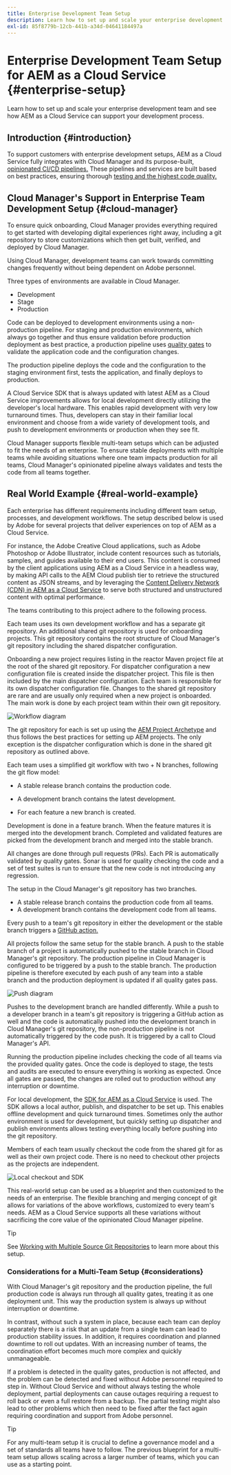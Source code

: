```yaml
---
title: Enterprise Development Team Setup
description: Learn how to set up and scale your enterprise development team and see how AEM as a Cloud Service can support your development process.
exl-id: 85f8779b-12cb-441b-a34d-04641184497a
---
```

# Enterprise Development Team Setup for AEM as a Cloud Service {#enterprise-setup}

Learn how to set up and scale your enterprise development team and see how AEM as a Cloud Service can support your development process.

## Introduction {#introduction}

To support customers with enterprise development setups, AEM as a Cloud Service fully integrates with Cloud Manager and its purpose-built, [opinionated CI/CD pipelines.](/help/implementing/cloud-manager/configuring-pipelines/introduction-ci-cd-pipelines.md) These pipelines and services are built based on best practices, ensuring thorough [testing and the highest code quality.](/help/implementing/cloud-manager/code-quality-testing.md)

## Cloud Manager's Support in Enterprise Team Development Setup {#cloud-manager}

To ensure quick onboarding, Cloud Manager provides everything required to get started with developing digital experiences right away, including a git repository to store customizations which then get built, verified, and deployed by Cloud Manager.

Using Cloud Manager, development teams can work towards committing changes frequently without being dependent on Adobe personnel. 

Three types of environments are available in Cloud Manager.

* Development
* Stage
* Production 

Code can be deployed to development environments using a non-production pipeline. For staging and production environments, which always go together and thus ensure validation before production deployment as best practice, a production pipeline uses [quality gates](/help/implementing/cloud-manager/custom-code-quality-rules.md) to validate the application code and the configuration changes. 

The production pipeline deploys the code and the configuration to the staging environment first, tests the application, and finally deploys to production.

A Cloud Service SDK that is always updated with latest AEM as a Cloud Service improvements allows for local development directly utilizing the developer's local hardware. This enables rapid development with very low turnaround times. Thus, developers can stay in their familiar local environment and choose from a wide variety of development tools, and push to development environments or production when they see fit. 

Cloud Manager supports flexible multi-team setups which can be adjusted to fit the needs of an enterprise. To ensure stable deployments with multiple teams while avoiding situations where one team impacts production for all teams, Cloud Manager's opinionated pipeline always validates and tests the code from all teams together.

## Real World Example {#real-world-example}

Each enterprise has different requirements including different team setup, processes, and development workflows. The setup described below is used by Adobe for several projects that deliver experiences on top of AEM as a Cloud Service.

For instance, the Adobe Creative Cloud applications, such as Adobe Photoshop or Adobe Illustrator, include content resources such as tutorials, samples, and guides available to their end users. This content is consumed by the client applications using AEM as a Cloud Service in a headless way, by making API calls to the AEM Cloud publish tier to retrieve the structured content as JSON streams, and by leveraging the [Content Delivery Network (CDN) in AEM as a Cloud Service](/help/implementing/dispatcher/cdn.md#content-delivery) to serve both structured and unstructured content with optimal performance.

The teams contributing to this project adhere to the following process.

Each team uses its own development workflow and has a separate git repository. An additional shared git repository is used for onboarding projects. This git repository contains the root structure of Cloud Manager's git repository including the shared dispatcher configuration.

Onboarding a new project requires listing in the reactor Maven project file at the root of the shared git repository. For dispatcher configuration a new configuration file is created inside the dispatcher project. This file is then included by the main dispatcher configuration. Each team is responsible for its own dispatcher configuration file. Changes to the shared git repository are rare and are usually only required when a new project is onboarded. The main work is done by each project team within their own git repository.
 
![Workflow diagram](/help/implementing/cloud-manager/assets/team-setup1.png)

The git repository for each is set up using the [AEM Project Archetype](https://experienceleague.adobe.com/docs/experience-manager-core-components/using/developing/archetype/overview.html) and thus follows the best practices for setting up AEM projects. The only exception is the dispatcher configuration which is done in the shared git repository as outlined above.

Each team uses a simplified git workflow with two + N branches, following the git flow model:

* A stable release branch contains the production code.

* A development branch contains the latest development.

* For each feature a new branch is created.

Development is done in a feature branch. When the feature matures it is merged into the development branch. Completed and validated features are picked from the development branch and merged into the stable branch.

All changes are done through pull requests (PRs). Each PR is automatically validated by quality gates. Sonar is used for quality checking the code and a set of test suites is run to ensure that the new code is not introducing any regression.

The setup in the Cloud Manager's git repository has two branches.

* A stable release branch contains the production code from all teams.
* A development branch contains the development code from all teams.

Every push to a team's git repository in either the development or the stable branch triggers a [GitHub action.](/help/implementing/cloud-manager/managing-code/working-with-multiple-source-git-repositories.md#managing-code)

All projects follow the same setup for the stable branch. A push to the stable branch of a project is automatically pushed to the stable branch in Cloud Manager's git repository. The production pipeline in Cloud Manager is configured to be triggered by a push to the stable branch. The production pipeline is therefore executed by each push of any team into a stable branch and the production deployment is updated if all quality gates pass.

![Push diagram](/help/implementing/cloud-manager/assets/team-setup2.png)
 
Pushes to the development branch are handled differently. While a push to a developer branch in a team's git repository is triggering a GitHub action as well and the code is automatically pushed into the development branch in Cloud Manager's git repository, the non-production pipeline is not automatically triggered by the code push. It is triggered by a call to Cloud Manager's API.

Running the production pipeline includes checking the code of all teams via the provided quality gates. Once the code is deployed to stage, the tests and audits are executed to ensure everything is working as expected. Once all gates are passed, the changes are rolled out to production without any interruption or downtime.

For local development, the [SDK for AEM as a Cloud Service](/help/implementing/developing/introduction/aem-as-a-cloud-service-sdk.md#developing) is used. The SDK allows a local author, publish, and dispatcher to be set up. This enables offline development and quick turnaround times. Sometimes only the author environment is used for development, but quickly setting up dispatcher and publish environments allows testing everything locally before pushing into the git repository.

Members of each team usually checkout the code from the shared git for as well as their own project code. There is no need to checkout other projects as the projects are independent.

![Local checkout and SDK](/help/implementing/cloud-manager/assets/team-setup3.png)
 
This real-world setup can be used as a blueprint and then customized to the needs of an enterprise. The flexible branching and merging concept of git allows for variations of the above workflows, customized to every team's needs. AEM as a Cloud Service supports all these variations without sacrificing the core value of the opinionated Cloud Manager pipeline.

>[!TIP]
>
>See [Working with Multiple Source Git Repositories](https://experienceleague.adobe.com/docs/experience-manager-cloud-manager/using/managing-code/working-with-multiple-source-git-repos.html#managing-code) to learn more about this setup.

### Considerations for a Multi-Team Setup {#considerations}

With Cloud Manager's git repository and the production pipeline, the full production code is always run through all quality gates, treating it as one deployment unit. This way the production system is always up without interruption or downtime.

In contrast, without such a system in place, because each team can deploy separately there is a risk that an update from a single team can lead to production stability issues. In addition, it requires coordination and planned downtime to roll out updates. With an increasing number of teams, the coordination effort becomes much more complex and quickly unmanageable.

If a problem is detected in the quality gates, production is not affected, and the problem can be detected and fixed without Adobe personnel required to step in. Without Cloud Service and without always testing the whole deployment, partial deployments can cause outages requiring a request to roll back or even a full restore from a backup. The partial testing might also lead to other problems which then need to be fixed after the fact again requiring coordination and support from Adobe personnel.

>[!TIP]
>
>For any multi-team setup it is crucial to define a governance model and a set of standards all teams have to follow. The previous blueprint for a multi-team setup allows scaling across a larger number of teams, which you can use as a starting point.
